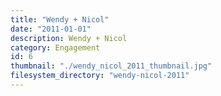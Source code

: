 ```yaml
---
title: "Wendy + Nicol"
date: "2011-01-01"
description: Wendy + Nicol
category: Engagement
id: 6
thumbnail: "./wendy_nicol_2011_thumbnail.jpg"
filesystem_directory: "wendy-nicol-2011"
---
```

